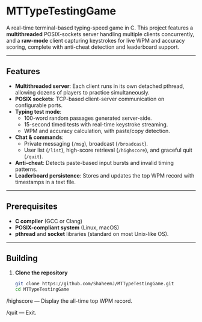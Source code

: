 # MTTypeTestingGame

A real-time terminal-based typing-speed game in C. This project features a **multithreaded** POSIX-sockets server handling multiple clients concurrently, and a **raw-mode** client capturing keystrokes for live WPM and accuracy scoring, complete with anti-cheat detection and leaderboard support.

---

## Features

- **Multithreaded server**: Each client runs in its own detached pthread, allowing dozens of players to practice simultaneously.  
- **POSIX sockets**: TCP-based client-server communication on configurable ports.  
- **Typing test mode**:  
  - 100-word random passages generated server-side.  
  - 15-second timed tests with real-time keystroke streaming.  
  - WPM and accuracy calculation, with paste/copy detection.  
- **Chat & commands**:  
  - Private messaging (`/msg`), broadcast (`/broadcast`).  
  - User list (`/list`), high-score retrieval (`/highscore`), and graceful quit (`/quit`).  
- **Anti-cheat**: Detects paste-based input bursts and invalid timing patterns.  
- **Leaderboard persistence**: Stores and updates the top WPM record with timestamps in a text file.

---

## Prerequisites

- **C compiler** (GCC or Clang)  
- **POSIX-compliant system** (Linux, macOS)  
- **pthread** and **socket** libraries (standard on most Unix-like OS).

---

## Building

1. **Clone the repository**  
   ```bash
   git clone https://github.com/ShaheemJ/MTTypeTestingGame.git
   cd MTTypeTestingGame


/highscore — Display the all-time top WPM record.

/quit — Exit.
